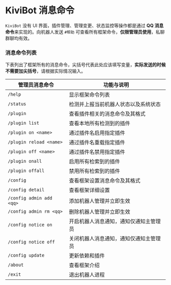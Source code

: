 # KiviBot 消息命令

`KiviBot` 没有 UI 界面，插件管理、管理变更、状态监控等操作都是通过 **QQ 消息命令**来实现的。向机器人发送 `#帮助` 可查看所有框架命令，**仅限管理员使用**，私聊群聊均有效。

### 消息命令列表

下表列出了框架所有的消息命令，尖括号代表此处应该填写变量，**实际发送的时候不需要加尖括号**，请根据实际情况输入。

| 管理员消息命令           | 功能与说明                             |
| ------------------------ | -------------------------------------- |
| `/help`                  | 显示框架命令列表                       |
| `/status`                | 检测并上报当前机器人状态以及系统状态   |
| `/plugin`                | 查看插件相关的消息命令及其格式         |
| `/plugin list`           | 查看本地所有检测到的插件               |
| `/plugin on <name>`      | 通过插件名启用指定插件                 |
| `/plugin reload <name>`  | 通过插件名重载指定插件                 |
| `/plugin off <name>`     | 通过插件名禁用指定插件                 |
| `/plugin onall`          | 启用所有检索到的插件                   |
| `/plugin offall`         | 禁用所有检索到的插件                   |
| `/config`                | 查看框架设置消息命令及其格式           |
| `/config detail`         | 查看框架详细设置                       |
| `/config admin add <qq>` | 添加机器人管理并立即生效               |
| `/config admin rm <qq>`  | 删除机器人管理并立即生效               |
| `/config notice on`      | 开启机器人消息通知，通知仅通知主管理员 |
| `/config notice off`     | 关闭机器人消息通知，通知仅通知主管理员 |
| `/config update`         | 更新依赖和插件                         |
| `/about`                 | 查看框架介绍                           |
| `/exit`                  | 退出机器人进程                         |
